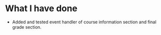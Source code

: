 # What I have done
- Added and tested event handler of course information section and final grade section.